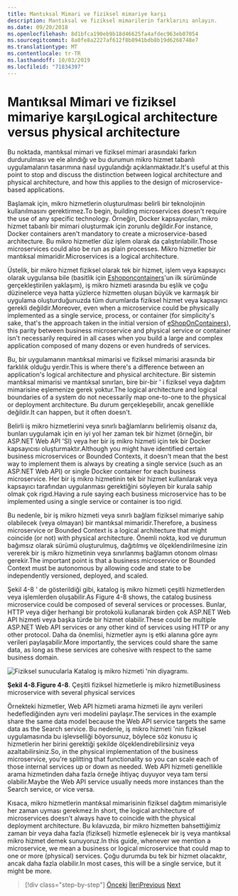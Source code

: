 ```yaml
---
title: Mantıksal Mimari ve fiziksel mimariye karşı
description: Mantıksal ve fiziksel mimarilerin farklarını anlayın.
ms.date: 09/20/2018
ms.openlocfilehash: 8d1bfca190eb9b18d46625fa4afdec963eb07054
ms.sourcegitcommit: 8a0fe8a2227af612f8b8941bdb8b19d6268748e7
ms.translationtype: MT
ms.contentlocale: tr-TR
ms.lasthandoff: 10/03/2019
ms.locfileid: "71834397"
---
```

# <a name="logical-architecture-versus-physical-architecture"></a><span data-ttu-id="a74ed-103">Mantıksal Mimari ve fiziksel mimariye karşı</span><span class="sxs-lookup"><span data-stu-id="a74ed-103">Logical architecture versus physical architecture</span></span>

<span data-ttu-id="a74ed-104">Bu noktada, mantıksal mimari ve fiziksel mimari arasındaki farkın durdurulması ve ele alındığı ve bu durumun mikro hizmet tabanlı uygulamaların tasarımına nasıl uygulandığı açıklanmaktadır.</span><span class="sxs-lookup"><span data-stu-id="a74ed-104">It's useful at this point to stop and discuss the distinction between logical architecture and physical architecture, and how this applies to the design of microservice-based applications.</span></span>

<span data-ttu-id="a74ed-105">Başlamak için, mikro hizmetlerin oluşturulması belirli bir teknolojinin kullanılmasını gerektirmez.</span><span class="sxs-lookup"><span data-stu-id="a74ed-105">To begin, building microservices doesn't require the use of any specific technology.</span></span> <span data-ttu-id="a74ed-106">Örneğin, Docker kapsayıcıları, mikro hizmet tabanlı bir mimari oluşturmak için zorunlu değildir.</span><span class="sxs-lookup"><span data-stu-id="a74ed-106">For instance, Docker containers aren't mandatory to create a microservice-based architecture.</span></span> <span data-ttu-id="a74ed-107">Bu mikro hizmetler düz işlem olarak da çalıştırılabilir.</span><span class="sxs-lookup"><span data-stu-id="a74ed-107">Those microservices could also be run as plain processes.</span></span> <span data-ttu-id="a74ed-108">Mikro hizmetler bir mantıksal mimaridir.</span><span class="sxs-lookup"><span data-stu-id="a74ed-108">Microservices is a logical architecture.</span></span>

<span data-ttu-id="a74ed-109">Üstelik, bir mikro hizmet fiziksel olarak tek bir hizmet, işlem veya kapsayıcı olarak uygulansa bile (basitlik için [Eshoponcontainers](https://aka.ms/MicroservicesArchitecture)'un ilk sürümünde gerçekleştirilen yaklaşım), iş mikro hizmeti arasında bu eşlik ve çoğu düzinelerce veya hatta yüzlerce hizmetten oluşan büyük ve karmaşık bir uygulama oluşturduğunuzda tüm durumlarda fiziksel hizmet veya kapsayıcı gerekli değildir.</span><span class="sxs-lookup"><span data-stu-id="a74ed-109">Moreover, even when a microservice could be physically implemented as a single service, process, or container (for simplicity's sake, that's the approach taken in the initial version of [eShopOnContainers](https://aka.ms/MicroservicesArchitecture)), this parity between business microservice and physical service or container isn't necessarily required in all cases when you build a large and complex application composed of many dozens or even hundreds of services.</span></span>

<span data-ttu-id="a74ed-110">Bu, bir uygulamanın mantıksal mimarisi ve fiziksel mimarisi arasında bir farklılık olduğu yerdir.</span><span class="sxs-lookup"><span data-stu-id="a74ed-110">This is where there's a difference between an application's logical architecture and physical architecture.</span></span> <span data-ttu-id="a74ed-111">Bir sistemin mantıksal mimarisi ve mantıksal sınırları, bire bir-bir ' i fiziksel veya dağıtım mimarisine eşlemenize gerek yoktur.</span><span class="sxs-lookup"><span data-stu-id="a74ed-111">The logical architecture and logical boundaries of a system do not necessarily map one-to-one to the physical or deployment architecture.</span></span> <span data-ttu-id="a74ed-112">Bu durum gerçekleşebilir, ancak genellikle değildir.</span><span class="sxs-lookup"><span data-stu-id="a74ed-112">It can happen, but it often doesn't.</span></span>

<span data-ttu-id="a74ed-113">Belirli iş mikro hizmetlerini veya sınırlı bağlamlarını belirlemiş olsanız da, bunları uygulamak için en iyi yol her zaman tek bir hizmet (örneğin, bir ASP.NET Web API 'SI) veya her bir iş mikro hizmeti için tek bir Docker kapsayıcısı oluşturmaktır.</span><span class="sxs-lookup"><span data-stu-id="a74ed-113">Although you might have identified certain business microservices or Bounded Contexts, it doesn't mean that the best way to implement them is always by creating a single service (such as an ASP.NET Web API) or single Docker container for each business microservice.</span></span> <span data-ttu-id="a74ed-114">Her bir iş mikro hizmetinin tek bir hizmet kullanılarak veya kapsayıcı tarafından uygulanması gerektiğini söyleyen bir kurala sahip olmak çok rigıd.</span><span class="sxs-lookup"><span data-stu-id="a74ed-114">Having a rule saying each business microservice has to be implemented using a single service or container is too rigid.</span></span>

<span data-ttu-id="a74ed-115">Bu nedenle, bir iş mikro hizmeti veya sınırlı bağlam fiziksel mimariye sahip olabilecek (veya olmayan) bir mantıksal mimaridir.</span><span class="sxs-lookup"><span data-stu-id="a74ed-115">Therefore, a business microservice or Bounded Context is a logical architecture that might coincide (or not) with physical architecture.</span></span> <span data-ttu-id="a74ed-116">Önemli nokta, kod ve durumun bağımsız olarak sürümü oluşturulmuş, dağıtılmış ve ölçeklendirilmesine izin vererek bir iş mikro hizmetinin veya sınırlanmış bağlamın otonom olması gerekir.</span><span class="sxs-lookup"><span data-stu-id="a74ed-116">The important point is that a business microservice or Bounded Context must be autonomous by allowing code and state to be independently versioned, deployed, and scaled.</span></span>

<span data-ttu-id="a74ed-117">Şekil 4-8 ' de gösterildiği gibi, katalog iş mikro hizmeti çeşitli hizmetlerden veya işlemlerden oluşabilir.</span><span class="sxs-lookup"><span data-stu-id="a74ed-117">As Figure 4-8 shows, the catalog business microservice could be composed of several services or processes.</span></span> <span data-ttu-id="a74ed-118">Bunlar, HTTP veya diğer herhangi bir protokolü kullanarak birden çok ASP.NET Web API hizmeti veya başka türde bir hizmet olabilir.</span><span class="sxs-lookup"><span data-stu-id="a74ed-118">These could be multiple ASP.NET Web API services or any other kind of services using HTTP or any other protocol.</span></span> <span data-ttu-id="a74ed-119">Daha da önemlisi, hizmetler aynı iş etki alanına göre aynı verileri paylaşabilir.</span><span class="sxs-lookup"><span data-stu-id="a74ed-119">More importantly, the services could share the same data, as long as these services are cohesive with respect to the same business domain.</span></span>

![Fiziksel sunucularla Katalog iş mikro hizmeti 'nin diyagramı.](./media/logical-versus-physical-architecture/multiple-physical-services.png)

<span data-ttu-id="a74ed-121">**Şekil 4-8**.</span><span class="sxs-lookup"><span data-stu-id="a74ed-121">**Figure 4-8**.</span></span> <span data-ttu-id="a74ed-122">Çeşitli fiziksel hizmetlerle iş mikro hizmeti</span><span class="sxs-lookup"><span data-stu-id="a74ed-122">Business microservice with several physical services</span></span>

<span data-ttu-id="a74ed-123">Örnekteki hizmetler, Web API hizmeti arama hizmeti ile aynı verileri hedeflediğinden aynı veri modelini paylaşır.</span><span class="sxs-lookup"><span data-stu-id="a74ed-123">The services in the example share the same data model because the Web API service targets the same data as the Search service.</span></span> <span data-ttu-id="a74ed-124">Bu nedenle, iş mikro hizmeti 'nin fiziksel uygulamasında bu işlevselliği böyorsunuz, böylece söz konusu iç hizmetlerin her birini gerektiği şekilde ölçeklendirebilirsiniz veya azaltabilirsiniz.</span><span class="sxs-lookup"><span data-stu-id="a74ed-124">So, in the physical implementation of the business microservice, you're splitting that functionality so you can scale each of those internal services up or down as needed.</span></span> <span data-ttu-id="a74ed-125">Web API hizmeti genellikle arama hizmetinden daha fazla örneğe ihtiyaç duyuyor veya tam tersi olabilir.</span><span class="sxs-lookup"><span data-stu-id="a74ed-125">Maybe the Web API service usually needs more instances than the Search service, or vice versa.</span></span>

<span data-ttu-id="a74ed-126">Kısaca, mikro hizmetlerin mantıksal mimarisinin fiziksel dağıtım mimarisiyle her zaman uyması gerekmez.</span><span class="sxs-lookup"><span data-stu-id="a74ed-126">In short, the logical architecture of microservices doesn't always have to coincide with the physical deployment architecture.</span></span> <span data-ttu-id="a74ed-127">Bu kılavuzda, bir mikro hizmetten bahsettiğimiz zaman bir veya daha fazla (fiziksel) hizmetle eşlenecek bir iş veya mantıksal mikro hizmet demek sunuyoruz.</span><span class="sxs-lookup"><span data-stu-id="a74ed-127">In this guide, whenever we mention a microservice, we mean a business or logical microservice that could map to one or more (physical) services.</span></span> <span data-ttu-id="a74ed-128">Çoğu durumda bu tek bir hizmet olacaktır, ancak daha fazla olabilir.</span><span class="sxs-lookup"><span data-stu-id="a74ed-128">In most cases, this will be a single service, but it might be more.</span></span>

>[!div class="step-by-step"]
><span data-ttu-id="a74ed-129">[Önceki](data-sovereignty-per-microservice.md)
>[İleri](distributed-data-management.md)</span><span class="sxs-lookup"><span data-stu-id="a74ed-129">[Previous](data-sovereignty-per-microservice.md)
[Next](distributed-data-management.md)</span></span>
